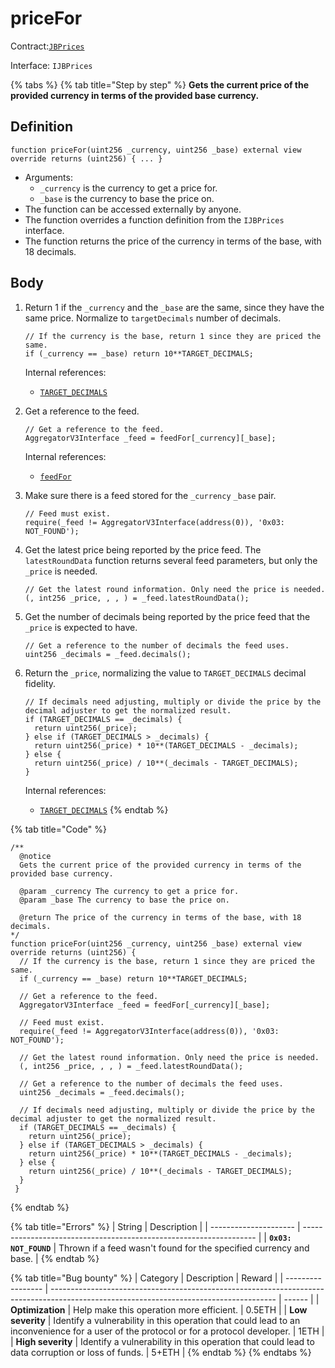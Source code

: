 # priceFor

Contract:[`JBPrices`](../)​‌

Interface: `IJBPrices`

{% tabs %}
{% tab title="Step by step" %}
**Gets the current price of the provided currency in terms of the provided base currency.**

## Definition

```solidity
function priceFor(uint256 _currency, uint256 _base) external view override returns (uint256) { ... }
```

* Arguments:
  * `_currency` is the currency to get a price for.
  * `_base` is the currency to base the price on.
* The function can be accessed externally by anyone.
* The function overrides a function definition from the `IJBPrices` interface.
* The function returns the price of the currency in terms of the base, with 18 decimals.

## Body

1.  Return 1 if the `_currency` and the `_base` are the same, since they have the same price. Normalize to `targetDecimals` number of decimals.

    ```solidity
    // If the currency is the base, return 1 since they are priced the same.
    if (_currency == _base) return 10**TARGET_DECIMALS;
    ```

    Internal references:

    * [`TARGET_DECIMALS`](../properties/targetdecimals.md)
2.  Get a reference to the feed.

    ```solidity
    // Get a reference to the feed.
    AggregatorV3Interface _feed = feedFor[_currency][_base];
    ```

    Internal references:

    * [`feedFor`](../properties/targetdecimals.md)
3.  Make sure there is a feed stored for the `_currency` `_base` pair.

    ```solidity
    // Feed must exist.
    require(_feed != AggregatorV3Interface(address(0)), '0x03: NOT_FOUND');
    ```
4.  Get the latest price being reported by the price feed. The `latestRoundData` function returns several feed parameters, but only the `_price` is needed.

    ```solidity
    // Get the latest round information. Only need the price is needed.
    (, int256 _price, , , ) = _feed.latestRoundData();
    ```
5.  Get the number of decimals being reported by the price feed that the `_price` is expected to have.

    ```solidity
    // Get a reference to the number of decimals the feed uses.
    uint256 _decimals = _feed.decimals();
    ```
6.  Return the `_price`, normalizing the value to `TARGET_DECIMALS` decimal fidelity.

    ```solidity
    // If decimals need adjusting, multiply or divide the price by the decimal adjuster to get the normalized result.
    if (TARGET_DECIMALS == _decimals) {
      return uint256(_price);
    } else if (TARGET_DECIMALS > _decimals) {
      return uint256(_price) * 10**(TARGET_DECIMALS - _decimals);
    } else {
      return uint256(_price) / 10**(_decimals - TARGET_DECIMALS);
    }
    ```

    Internal references:

    * [`TARGET_DECIMALS`](../properties/TARGET\_DECIMALS.md)
{% endtab %}

{% tab title="Code" %}
```solidity
/** 
  @notice 
  Gets the current price of the provided currency in terms of the provided base currency.
      
  @param _currency The currency to get a price for.
  @param _base The currency to base the price on.
      
  @return The price of the currency in terms of the base, with 18 decimals.
*/
function priceFor(uint256 _currency, uint256 _base) external view override returns (uint256) {
  // If the currency is the base, return 1 since they are priced the same.
  if (_currency == _base) return 10**TARGET_DECIMALS;

  // Get a reference to the feed.
  AggregatorV3Interface _feed = feedFor[_currency][_base];

  // Feed must exist.
  require(_feed != AggregatorV3Interface(address(0)), '0x03: NOT_FOUND');

  // Get the latest round information. Only need the price is needed.
  (, int256 _price, , , ) = _feed.latestRoundData();

  // Get a reference to the number of decimals the feed uses.
  uint256 _decimals = _feed.decimals();

  // If decimals need adjusting, multiply or divide the price by the decimal adjuster to get the normalized result.
  if (TARGET_DECIMALS == _decimals) {
    return uint256(_price);
  } else if (TARGET_DECIMALS > _decimals) {
    return uint256(_price) * 10**(TARGET_DECIMALS - _decimals);
  } else {
    return uint256(_price) / 10**(_decimals - TARGET_DECIMALS);
  }
 }
```
{% endtab %}

{% tab title="Errors" %}
| String                | Description                                                        |
| --------------------- | ------------------------------------------------------------------ |
| **`0x03: NOT_FOUND`** | Thrown if a feed wasn't found for the specified currency and base. |
{% endtab %}

{% tab title="Bug bounty" %}
| Category          | Description                                                                                                                            | Reward |
| ----------------- | -------------------------------------------------------------------------------------------------------------------------------------- | ------ |
| **Optimization**  | Help make this operation more efficient.                                                                                               | 0.5ETH |
| **Low severity**  | Identify a vulnerability in this operation that could lead to an inconvenience for a user of the protocol or for a protocol developer. | 1ETH   |
| **High severity** | Identify a vulnerability in this operation that could lead to data corruption or loss of funds.                                        | 5+ETH  |
{% endtab %}
{% endtabs %}
